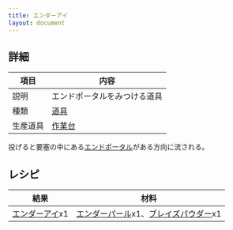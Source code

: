 ```yaml
---
title: エンダーアイ
layout: document
---
```

## 詳細

|項目|内容|
|---|---|
|説明|エンドポータルをみつける道具|
|種類|[道具](道具)|
|生産道具|[作業台](作業台)|

投げると要塞の中にある[エンドポータル](エンドポータル)がある方向に流される。

## レシピ

|結果|材料|
|---|---|
|[エンダーアイ](エンダーアイ)x1|[エンダーパール](エンダーパール)x1、[ブレイズパウダー](ブレイズパウダー)x1|
